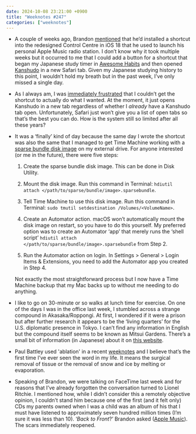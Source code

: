 ```yaml
---
date: 2024-10-08 23:21:00 +0900
title: "Weeknotes #247"
categories: ["weeknotes"]
---
```


- A couple of weeks ago, Brandon [mentioned](https://sangsara.net/2024/09/23/week-38-24/) that he’d installed a shortcut into the redesigned Control Centre in iOS 18 that he used to launch his personal Apple Music radio station. I don’t know why it took multiple weeks but it occurred to me that I could add a button for a shortcut that began my Japanese study timer in [Awesome Habits](https://www.awesome-habits.com) and then opened [Kanshudo](https://kanshudo.com) in a new Safari tab. Given my Japanese studying history to this point, I wouldn’t hold my breath but in the past week, I’ve only missed a single day.

- As I always am, I was [immediately frustrated](https://updates.inqk.net/post/1727915520.html) that I couldn’t get the shortcut to actually do what I wanted. At the moment, it just opens Kanshudo in a new tab regardless of whether I _already_ have a Kanshudo tab open. Unfortunately, Safari just won’t give you a list of open tabs so that’s the best you can do. How is the system still so limited after all these years?

- It was a ‘finally’ kind of day because the same day I wrote the shortcut was also the same that I managed to get Time Machine working with a [sparse bundle disk image](https://en.wikipedia.org/wiki/Sparse_image) on my external drive. For anyone interested (or me in the future), there were five steps:

  1. Create the sparse bundle disk image. This can be done in Disk Utility.

  2. Mount the disk image. Run this command in Terminal: `hdiutil attach </path/to/sparse/bundle/image>.sparsebundle`.

  3. Tell Time Machine to use this disk image. Run this command in Terminal: `sudo tmutil setdestination /Volumes/<VolumeName>`.

  4. Create an Automator action. macOS won’t automatically mount the disk image on restart, so you have to do this yourself. My preferred option was to create an Automator ‘app’ that merely runs the ‘shell script’ `hdiutil attach </path/to/sparse/bundle/image>.sparsebundle` from Step 2.

  5. Run the Automator action on login. In Settings > General > Login Items & Extensions, you need to add the Automator app you created in Step 4.

  Not exactly the most straightforward process but I now have a Time Machine backup that my Mac backs up to without me needing to do anything.

- I like to go on 30-minute or so walks at lunch time for exercise. On one of the days I was in the office last week, I stumbled across a strange compound in Akasaka/Roppongi. At first, I wondered if it were a prison but after further research it appears to be the ‘living quarters’ for the U.S. diplomatic presence in Tokyo. I can’t find any information in English but the compound itself seems to be known as Mitsui Gardens. There’s a small bit of information (in Japanese) about it on [this website](https://skyscraperclub.com/?p=12100).

- Paul Battley used 'ablation' in a recent [weeknotes](https://po-ru.com/2024/10/02/week-195-bristol) and I believe that’s the first time I’ve ever seen the word in my life. It means the surgical removal of tissue or the removal of snow and ice by melting or evaporation.

- Speaking of Brandon, we were talking on FaceTime last week and for reasons that I’ve already forgotten the conversation turned to Lionel Ritchie. I mentioned how, while I didn’t consider this a remotely objective opinion, I couldn’t stand him because one of the first (and it felt only) CDs my parents owned when I was a child was an album of his that I must have listened to approximately seven hundred million times (I’m sure it was less than 10). ‘_Back to Front_?’ Brandon asked ([Apple Music](https://music.apple.com/us/album/back-to-front/1440832099)). The scars immediately reopened.
